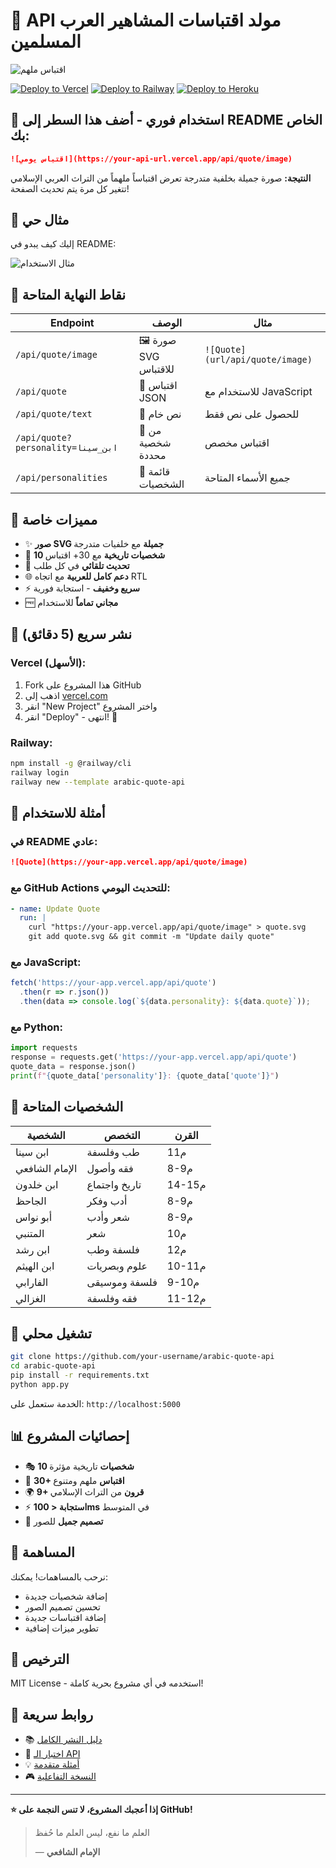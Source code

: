 # 🌟 API مولد اقتباسات المشاهير العرب المسلمين

![اقتباس ملهم](http://localhost:5000/api/quote/image)

[![Deploy to Vercel](https://img.shields.io/badge/Deploy%20to-Vercel-000000?style=flat&logo=vercel)](https://vercel.com/new/clone?repository-url=https://github.com/your-username/arabic-quote-api)
[![Deploy to Railway](https://img.shields.io/badge/Deploy%20to-Railway-0B0D0E?style=flat&logo=railway)](https://railway.app/new/template)
[![Deploy to Heroku](https://img.shields.io/badge/Deploy%20to-Heroku-430098?style=flat&logo=heroku)](https://heroku.com/deploy)

## 🚀 استخدام فوري - أضف هذا السطر إلى README الخاص بك:

```markdown
![اقتباس يومي](https://your-api-url.vercel.app/api/quote/image)
```

**النتيجة:** صورة جميلة بخلفية متدرجة تعرض اقتباساً ملهماً من التراث العربي الإسلامي تتغير كل مرة يتم تحديث الصفحة!

## 📱 مثال حي

إليك كيف يبدو في README:

![مثال الاستخدام](http://localhost:5000/api/quote/image)

## 🎯 نقاط النهاية المتاحة

| Endpoint | الوصف | مثال |
|----------|--------|-------|
| `/api/quote/image` | 🖼️ صورة SVG للاقتباس | `![Quote](url/api/quote/image)` |
| `/api/quote` | 📄 اقتباس JSON | للاستخدام مع JavaScript |
| `/api/quote/text` | 📝 نص خام | للحصول على نص فقط |
| `/api/quote?personality=ابن_سينا` | 🎯 من شخصية محددة | اقتباس مخصص |
| `/api/personalities` | 👥 قائمة الشخصيات | جميع الأسماء المتاحة |

## 🌟 مميزات خاصة

- ✨ **صور SVG جميلة** مع خلفيات متدرجة
- 🎲 **10 شخصيات تاريخية** مع 30+ اقتباس
- 🔄 **تحديث تلقائي** في كل طلب
- 🌐 **دعم كامل للعربية** مع اتجاه RTL
- ⚡ **سريع وخفيف** - استجابة فورية
- 🆓 **مجاني تماماً** للاستخدام

## 🚀 نشر سريع (5 دقائق)

### Vercel (الأسهل):
1. Fork هذا المشروع على GitHub
2. اذهب إلى [vercel.com](https://vercel.com)
3. انقر "New Project" واختر المشروع
4. انقر "Deploy" - انتهى! 🎉

### Railway:
```bash
npm install -g @railway/cli
railway login
railway new --template arabic-quote-api
```

## 📖 أمثلة للاستخدام

### في README عادي:
```markdown
![Quote](https://your-app.vercel.app/api/quote/image)
```

### مع GitHub Actions للتحديث اليومي:
```yaml
- name: Update Quote
  run: |
    curl "https://your-app.vercel.app/api/quote/image" > quote.svg
    git add quote.svg && git commit -m "Update daily quote"
```

### مع JavaScript:
```javascript
fetch('https://your-app.vercel.app/api/quote')
  .then(r => r.json())
  .then(data => console.log(`${data.personality}: ${data.quote}`));
```

### مع Python:
```python
import requests
response = requests.get('https://your-app.vercel.app/api/quote')
quote_data = response.json()
print(f"{quote_data['personality']}: {quote_data['quote']}")
```

## 👥 الشخصيات المتاحة

| الشخصية | التخصص | القرن |
|---------|---------|-------|
| ابن سينا | طب وفلسفة | 11م |
| الإمام الشافعي | فقه وأصول | 8-9م |
| ابن خلدون | تاريخ واجتماع | 14-15م |
| الجاحظ | أدب وفكر | 8-9م |
| أبو نواس | شعر وأدب | 8-9م |
| المتنبي | شعر | 10م |
| ابن رشد | فلسفة وطب | 12م |
| ابن الهيثم | علوم وبصريات | 10-11م |
| الفارابي | فلسفة وموسيقى | 9-10م |
| الغزالي | فقه وفلسفة | 11-12م |

## 🔧 تشغيل محلي

```bash
git clone https://github.com/your-username/arabic-quote-api
cd arabic-quote-api
pip install -r requirements.txt
python app.py
```

الخدمة ستعمل على: `http://localhost:5000`

## 📊 إحصائيات المشروع

- 🎭 **10 شخصيات** تاريخية مؤثرة
- 📜 **30+ اقتباس** ملهم ومتنوع
- 🌍 **9+ قرون** من التراث الإسلامي
- ⚡ **استجابة < 100ms** في المتوسط
- 🎨 **تصميم جميل** للصور

## 🤝 المساهمة

نرحب بالمساهمات! يمكنك:
- إضافة شخصيات جديدة
- تحسين تصميم الصور
- إضافة اقتباسات جديدة
- تطوير ميزات إضافية

## 📄 الترخيص

MIT License - استخدمه في أي مشروع بحرية كاملة!

## 🔗 روابط سريعة

- 📚 [دليل النشر الكامل](DEPLOYMENT.md)
- 🧪 [اختبار الـ API](test_api.py)
- 💡 [أمثلة متقدمة](advanced_usage.py)
- 🎮 [النسخة التفاعلية](main.py)

---

**⭐ إذا أعجبك المشروع، لا تنس النجمة على GitHub!**

> العلم ما نفع، ليس العلم ما حُفظ
>
> — **الإمام الشافعي**
